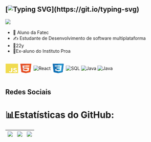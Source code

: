 [![Typing SVG](https://readme-typing-svg.herokuapp.com?font=Share+Tech+Mono&color=36d921&width=350&height=50&lines=Olá+mundo+!+Eu+sou+o+Luiz;&#128435;)](https://git.io/typing-svg)
---
[![](https://visitcount.itsvg.in/api?id=Carolina-Silva&icon=0&color=1)](https://visitcount.itsvg.in)
  
- 📕 Aluno da Fatec
- ✍ Estudante de Desenvolvimento de software multiplataforma
- 🎉22y
- 📘Ex-aluno do Instituto Proa
 
  
<div style="display: inline_block"><br>
  <img align="center" alt="Js" height="30" width="40" src="https://raw.githubusercontent.com/devicons/devicon/master/icons/javascript/javascript-plain.svg">
  <img align="center" alt="HTML" height="30" width="40" src="https://raw.githubusercontent.com/devicons/devicon/master/icons/html5/html5-original.svg">
  <img align="center" alt="React" height="30" width="40" src="https://cdn.jsdelivr.net/gh/devicons/devicon/icons/react/react-original.svg">
  <img align="center" alt="CSS" height="30" width="40" src="https://raw.githubusercontent.com/devicons/devicon/master/icons/css3/css3-original.svg">
  <img align="center" alt="SQL" height="30" width="40" src="https://cdn.jsdelivr.net/gh/devicons/devicon/icons/mysql/mysql-plain.svg">
  <img align="center" alt="Java" height="60" width="40" src="https://cdn.jsdelivr.net/gh/devicons/devicon/icons/java/java-original.svg">
  <img align="center" alt="Java" height="60" width="40" src="https://cdn.jsdelivr.net/gh/devicons/devicon/icons/python/python-original.svg">
</div>
 <br>
  
  ## Redes Sociais
# 📊Estatísticas do GitHub:
| ![](http://github-profile-summary-cards.vercel.app/api/cards/stats?username=luiz-badain&theme=nord_dark) | ![](http://github-profile-summary-cards.vercel.app/api/cards/repos-per-language?username=luiz-badain&hide=Html&theme=nord_dark) | ![](http://github-profile-summary-cards.vercel.app/api/cards/most-commit-language?username=luiz-badain&theme=nord_dark) |
| :-: | :-: | :-: |



    
    
  
